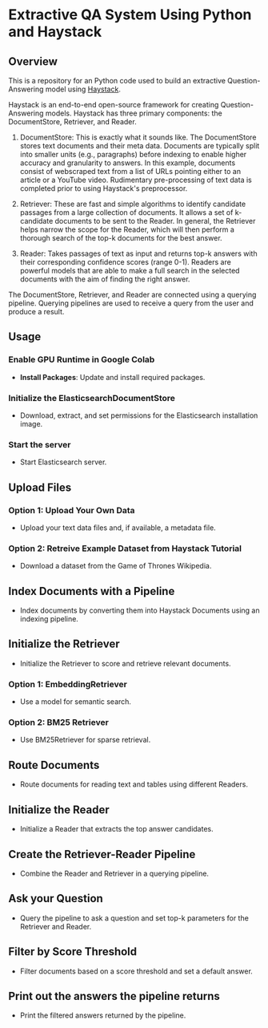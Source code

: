 # Extractive QA System Using Python and Haystack

## Overview
This is a repository for an Python code used to build an extractive Question-Answering model using [Haystack](https://haystack.deepset.ai/).

Haystack is an end-to-end open-source framework for creating Question-Answering models. Haystack has three primary components: the DocumentStore, Retriever, and Reader.

1. DocumentStore: This is exactly what it sounds like. The DocumentStore stores text documents and their meta data. Documents are typically split into smaller units (e.g.,
paragraphs) before indexing to enable higher accuracy and granularity to answers. In this example, documents consist of webscraped text from a list of URLs pointing either
to an article or a YouTube video. Rudimentary pre-processing of text data is completed prior to using Haystack's preprocessor.

3. Retriever: These are fast and simple algorithms to identify candidate passages from a large collection of documents. It allows a set of k-candidate documents to be sent to the
Reader. In general, the Retriever helps narrow the scope for the Reader, which will then perform a thorough search of the top-k documents for the best answer.

4. Reader: Takes passages of text as input and returns top-k answers with their corresponding confidence scores (range 0-1). Readers are powerful models that are able to make a
full search in the selected documents with the aim of finding the right answer.

The DocumentStore, Retriever, and Reader are connected using a querying pipeline. Querying pipelines are used to receive a query from the user and produce a result.

## Usage

### Enable GPU Runtime in Google Colab
- **Install Packages**: Update and install required packages.

### Initialize the ElasticsearchDocumentStore
- Download, extract, and set permissions for the Elasticsearch installation image.

### Start the server
- Start Elasticsearch server.

## Upload Files

### Option 1: Upload Your Own Data
- Upload your text data files and, if available, a metadata file.

### Option 2: Retreive Example Dataset from Haystack Tutorial
- Download a dataset from the Game of Thrones Wikipedia.

## Index Documents with a Pipeline
- Index documents by converting them into Haystack Documents using an indexing pipeline.

## Initialize the Retriever
- Initialize the Retriever to score and retrieve relevant documents.

### Option 1: EmbeddingRetriever
- Use a model for semantic search.

### Option 2: BM25 Retriever
- Use BM25Retriever for sparse retrieval.

## Route Documents
- Route documents for reading text and tables using different Readers.

## Initialize the Reader
- Initialize a Reader that extracts the top answer candidates.

## Create the Retriever-Reader Pipeline
- Combine the Reader and Retriever in a querying pipeline.

## Ask your Question
- Query the pipeline to ask a question and set top-k parameters for the Retriever and Reader.

## Filter by Score Threshold
- Filter documents based on a score threshold and set a default answer.

## Print out the answers the pipeline returns
- Print the filtered answers returned by the pipeline.
